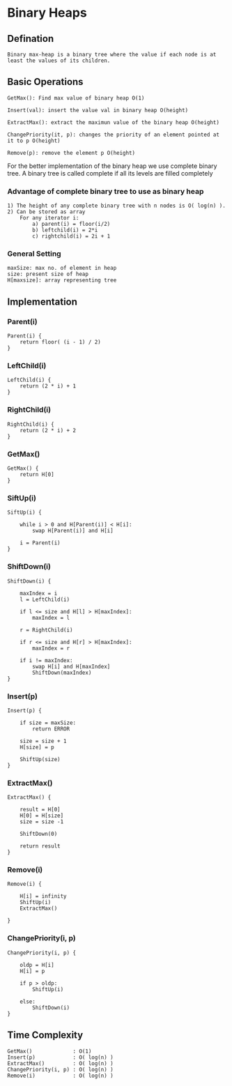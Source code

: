 # Binary Heaps

## Defination

	Binary max-heap is a binary tree where the value if each node is at least the values of its children.

## Basic Operations

	GetMax(): Find max value of binary heap O(1)

	Insert(val): insert the value val in binary heap O(height)

	ExtractMax(): extract the maximun value of the binary heap O(height)

	ChangePriority(it, p): changes the priority of an element pointed at it to p O(height)

	Remove(p): remove the element p O(height)

For the better implementation of the binary heap we use complete binary tree.
	A binary tree is called complete if all its levels are filled completely

### Advantage of complete binary tree to use as binary heap

	1) The height of any complete binary tree with n nodes is O( log(n) ).
	2) Can be stored as array
		For any iterator i:
			a) parent(i) = floor(i/2)
			b) leftchild(i) = 2*i
			c) rightchild(i) = 2i + 1

### General Setting

	maxSize: max no. of element in heap
	size: present size of heap
	H[maxsize]: array representing tree

## Implementation

### Parent(i)

	Parent(i) {
		return floor( (i - 1) / 2)
	}


### LeftChild(i)

	LeftChild(i) {
		return (2 * i) + 1
	}

### RightChild(i)

	RightChild(i) {
		return (2 * i) + 2
	}

### GetMax()

	GetMax() {
		return H[0]
	}

### SiftUp(i)

	SiftUp(i) {

		while i > 0 and H[Parent(i)] < H[i]:
			swap H[Parent(i)] and H[i]

		i = Parent(i)
	}

### ShiftDown(i)

	ShiftDown(i) {

		maxIndex = i
		l = LeftChild(i)

		if l <= size and H[l] > H[maxIndex]:
			maxIndex = l

		r = RightChild(i)

		if r <= size and H[r] > H[maxIndex]:
			maxIndex = r

		if i != maxIndex:
			swap H[i] and H[maxIndex]
			ShiftDown(maxIndex)
	}

### Insert(p)

	Insert(p) {

		if size = maxSize:
			return ERROR

		size = size + 1
		H[size] = p

		ShiftUp(size)
	}

### ExtractMax()

	ExtractMax() {

		result = H[0]
		H[0] = H[size]
		size = size -1

		ShiftDown(0)

		return result
	}

### Remove(i)

	Remove(i) {

		H[i] = infinity
		ShiftUp(i)
		ExtractMax()

	}

### ChangePriority(i, p)

	ChangePriority(i, p) {

		oldp = H[i]
		H[i] = p

		if p > oldp:
			ShiftUp(i)

		else:
			ShiftDown(i)
	}


## Time Complexity

	GetMax()             : O(1)
	Insert(p)            : O( log(n) )
	ExtractMax()         : O( log(n) )
	ChangePriority(i, p) : O( log(n) )
	Remove(i)            : O( log(n) )